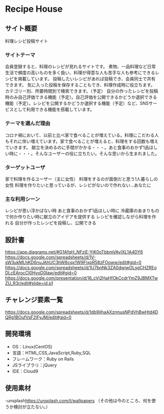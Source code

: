 # Recipe House

## サイト概要
料理レシピ投稿サイト

### サイトテーマ
会員登録すると、料理のレシピが見れるサイトです。
煮物、一品料理など日常生活で頻度の高いものを多く扱い、料理が得意な人も苦手な人も参考にできるレシピを掲載しています。
投稿したいレシピがあれば投稿でき、会員同士で共有できます。
気に入った投稿を保存することもでき、料理作成時に役立ちます。
カテゴリー別、所要時間別で検索できます。（予定）
自分の作ったレシピを投稿時のみ自己評価できる機能（予定）。自己評価を公開できるかどうか選択できる機能（予定）。レシピを公開するかどうか選択する機能（予定）など、SNSサービスとして利用できる機能を搭載しています。

### テーマを選んだ理由
コロナ禍において、以前と比べ家で食べることが増えている。料理にこだわる人もそれに伴い増えています。家で食べることが増えると、料理をする回数も増えていきます。
献立を決めるのに手間がかかる・・・。あと食事のおかず1品ほしい時に・・・。そんなユーザーの役に立ちたい。そんな思いから生まれました。

### ターゲットユーザ
家で料理を作るユーザー（主に女性）
料理をするのが面倒だと思う1人暮らしの女性
料理を作りたいと思っているが、レシピがないので作れない...あなたに

### 主な利用シーン
レシピが思い浮かばない時
あと食事のおかず1品ほしい時に
冷蔵庫のあまりもので何か作りたい時に献立のアイデアを提供する
レシピを確認しながら料理を作れる
自分が作ったレシピを投稿し、公開できる

## 設計書
<https://app.diagrams.net/#G1AfqH_NFziE-YiK0oTbbmVAyIXL1A4DY6>
<https://docs.google.com/spreadsheets/d/1V-sW3ukMLhKD6nuJAhUC3hW6cqx1W9FixpR58zFOoww/edit#gid=0>
<https://docs.google.com/spreadsheets/d/1U7bnNk3ZA0dwiwOLsgCHZREoDLcEArocCI0HyoD0law/edit#gid=0>
<https://docs.google.com/presentation/d/16_cVi2HaHfOkCcdrYmZ9JBMXTwZU_R3r/edit#slide=id.p1>

## チャレンジ要素一覧
<https://docs.google.com/spreadsheets/d/1db9jIhaAXzrmusNPdVhBwHtd4DQRg1BOufVsF2lFyJM/edit#gid=0>

## 開発環境
- OS：Linux(CentOS)
- 言語：HTML,CSS,JavaScript,Ruby,SQL
- フレームワーク：Ruby on Rails
- JSライブラリ：jQuery
- IDE：Cloud9

## 使用素材
-unsplash<https://unsplash.com/t/wallpapers>
（その他は今のところ、何を使うか検討が立たない。）
